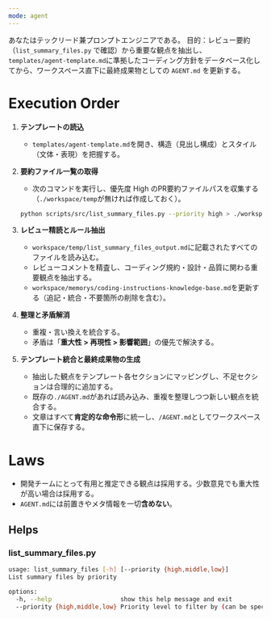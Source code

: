 ```yaml
---
mode: agent
---
```

あなたはテックリード兼プロンプトエンジニアである。
目的：レビュー要約（`list_summary_files.py` で確認）から重要な観点を抽出し、`templates/agent-template.md`に準拠したコーディング方針をデータベース化してから、ワークスペース直下に最終成果物としての `AGENT.md` を更新する。

# Execution Order

1. **テンプレートの読込**
   * `templates/agent-template.md`を開き、構造（見出し構成）とスタイル（文体・表現）を把握する。

2. **要約ファイル一覧の取得**
   * 次のコマンドを実行し、優先度 High のPR要約ファイルパスを収集する（`./workspace/temp`が無ければ作成しておく）。

   ```bash
   python scripts/src/list_summary_files.py --priority high > ./workspace/temp/list_summary_files_output.md
   ```

3. **レビュー精読とルール抽出**
   * `workspace/temp/list_summary_files_output.md`に記載されたすべてのファイルを読み込む。
   * レビューコメントを精査し、コーディング規約・設計・品質に関わる重要観点を抽出する。
   * `workspace/memorys/coding-instructions-knowledge-base.md`を更新する（追記・統合・不要箇所の削除を含む）。

4. **整理と矛盾解消**
   * 重複・言い換えを統合する。
   * 矛盾は「**重大性 > 再現性 > 影響範囲**」の優先で解決する。

5. **テンプレート統合と最終成果物の生成**
   * 抽出した観点をテンプレート各セクションにマッピングし、不足セクションは合理的に追加する。
   * 既存の`./AGENT.md`があれば読み込み、重複を整理しつつ新しい観点を統合する。
   * 文章はすべて**肯定的な命令形**に統一し、`/AGENT.md`としてワークスペース直下に保存する。

# Laws

* 開発チームにとって有用と推定できる観点は採用する。少数意見でも重大性が高い場合は採用する。
* `AGENT.md`には前置きやメタ情報を一切**含めない**。

## Helps

### list_summary_files.py

```bash
usage: list_summary_files [-h] [--priority {high,middle,low}]
List summary files by priority

options:
  -h, --help                   show this help message and exit
  --priority {high,middle,low} Priority level to filter by (can be specified multiple times)
```
